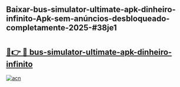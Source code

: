## Baixar-bus-simulator-ultimate-apk-dinheiro-infinito-Apk-sem-anúncios-desbloqueado-completamente-2025-#38je1

# <h2><a href="https://ainizakaria.my?title=bus-simulator-ultimate-apk-dinheiro-infinito&ref=22M">🔗👉 🔴 bus-simulator-ultimate-apk-dinheiro-infinito</a></h2>

[![acn](https://github.com/user-attachments/assets/0f9c940e-d8b0-45ae-aac7-cd30a18b3e1c)](https://ainizakaria.my?title=bus-simulator-ultimate-apk-dinheiro-infinito&ref=22M)

